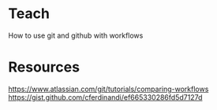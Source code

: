 # Teach
How to use git and github with workflows

# Resources

https://www.atlassian.com/git/tutorials/comparing-workflows
https://gist.github.com/cferdinandi/ef665330286fd5d7127d
